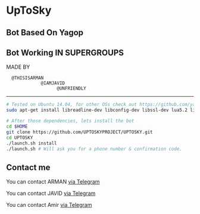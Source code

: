 UpToSky
============
Bot Based On Yagop
----------------------
Bot Working IN SUPERGROUPS
----------------------------
MADE BY 

      @THISISARMAN
                 @IAMJAVID
                       @UNFRIENDLY
                       


------------
```bash
# Tested on Ubuntu 14.04, for other OSs check out https://github.com/yagop/telegram-bot/wiki/Installation
sudo apt-get install libreadline-dev libconfig-dev libssl-dev lua5.2 liblua5.2-dev libevent-dev make unzip git redis-server g++ libjansson-dev libpython-dev expat libexpat1-dev
```

```bash
# After those dependencies, lets install the bot
cd $HOME
git clone https://github.com/UPTOSKYPROJECT/UPTOSKY.git
cd UPTOSKY
./launch.sh install
./launch.sh # Will ask you for a phone number & confirmation code.
```

Contact me
------------
You can contact ARMAN [via Telegram](https://telegram.me/THISISARMAN) 

You can contact JAVID [via Telegram](https://telegram.me/IAmJavid)

You can contact Amir [via Telegram](https://telegram.me/UnFriendly)
